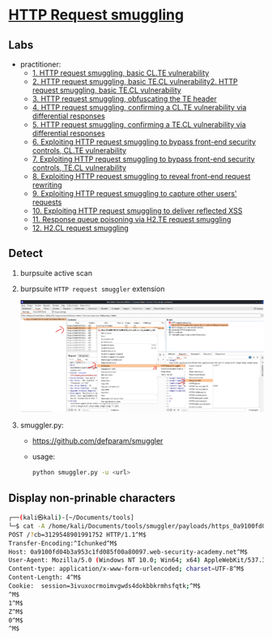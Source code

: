# [HTTP Request smuggling](https://portswigger.net/web-security/request-smuggling)

## Labs

- practitioner:
  - [1. HTTP request smuggling, basic CL.TE vulnerability](./lab/1.%20HTTP%20request%20smuggling%2C%20basic%20CL.TE%20vulnerability.md)
  - [2. HTTP request smuggling, basic TE.CL vulnerability2. HTTP request smuggling, basic TE.CL vulnerability](./lab/2.%20HTTP%20request%20smuggling%2C%20basic%20TE.CL%20vulnerability.md)
  - [3. HTTP request smuggling, obfuscating the TE header](./lab/3.%20HTTP%20request%20smuggling%2C%20obfuscating%20the%20TE%20header.md)
  - [4. HTTP request smuggling, confirming a CL.TE vulnerability via differential responses](./lab/4.%20HTTP%20request%20smuggling%2C%20confirming%20a%20CL.TE%20vulnerability%20via%20differential%20responses.md)
  - [5. HTTP request smuggling, confirming a TE.CL vulnerability via differential responses](./lab/5.%20HTTP%20request%20smuggling%2C%20confirming%20a%20TE.CL%20vulnerability%20via%20differential%20responses.md)
  - [6. Exploiting HTTP request smuggling to bypass front-end security controls, CL.TE vulnerability](./lab/6.%20Exploiting%20HTTP%20request%20smuggling%20to%20bypass%20front-end%20security%20controls%2C%20CL.TE%20vulnerability.md)
  - [7. Exploiting HTTP request smuggling to bypass front-end security controls, TE.CL vulnerability](./lab/7.%20Exploiting%20HTTP%20request%20smuggling%20to%20bypass%20front-end%20security%20controls%2C%20TE.CL%20vulnerability.md)
  - [8. Exploiting HTTP request smuggling to reveal front-end request rewriting](./lab/8.%20Exploiting%20HTTP%20request%20smuggling%20to%20reveal%20front-end%20request%20rewriting.md)
  - [9. Exploiting HTTP request smuggling to capture other users' requests](./lab/9.%20Exploiting%20HTTP%20request%20smuggling%20to%20capture%20other%20users'%20requests.md)
  - [10. Exploiting HTTP request smuggling to deliver reflected XSS](./lab/10.%20Exploiting%20HTTP%20request%20smuggling%20to%20deliver%20reflected%20XSS.md)
  - [11. Response queue poisoning via H2.TE request smuggling](./lab/11.%20Response%20queue%20poisoning%20via%20H2.TE%20request%20smuggling.md)
  - [12. H2.CL request smuggling](./lab/12.%20H2.CL%20request%20smuggling.md)

## Detect

1. burpsuite active scan
2. burpsuite `HTTP request smuggler` extension

    ![extension.png](./img/extension-detect.png)

3. smuggler.py:

    - <https://github.com/defparam/smuggler>
    - usage:

        ```bash
        python smuggler.py -u <url>
        ```

## Display non-prinable characters

```bash
┌──(kali㉿kali)-[~/Documents/tools]
└─$ cat -A /home/kali/Documents/tools/smuggler/payloads/https_0a9100fd04b3a953c1fd085f00a80097_web-security-academy_net_CLTE_tabprefix1.txt   
POST /?cb=3129548901991752 HTTP/1.1^M$
Transfer-Encoding:^Ichunked^M$
Host: 0a9100fd04b3a953c1fd085f00a80097.web-security-academy.net^M$
User-Agent: Mozilla/5.0 (Windows NT 10.0; Win64; x64) AppleWebKit/537.36 (KHTML, like Gecko) Chrome/78.0.3904.87 Safari/537.36^M$
Content-type: application/x-www-form-urlencoded; charset=UTF-8^M$
Content-Length: 4^M$
Cookie:  session=3ivuxocrmoimvgwds4dokbbkrmhsfqtk;^M$
^M$
1^M$
Z^M$
0^M$
^M$
```
